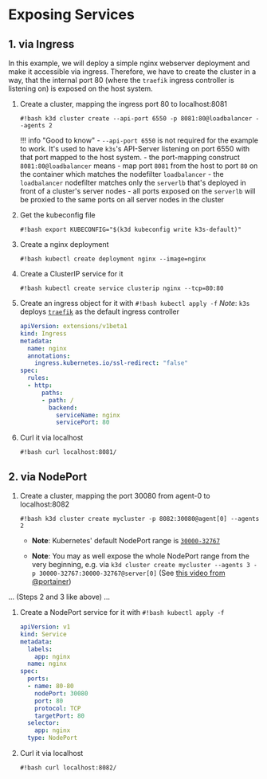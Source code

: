 # Exposing Services

## 1. via Ingress

In this example, we will deploy a simple nginx webserver deployment and make it accessible via ingress.
Therefore, we have to create the cluster in a way, that the internal port 80 (where the `traefik` ingress controller is listening on) is exposed on the host system.

1. Create a cluster, mapping the ingress port 80 to localhost:8081

    `#!bash k3d cluster create --api-port 6550 -p 8081:80@loadbalancer --agents 2`

    !!! info "Good to know"
        - `--api-port 6550` is not required for the example to work. It's used to have `k3s`'s API-Server listening on port 6550 with that port mapped to the host system.
        - the port-mapping construct `8081:80@loadbalancer` means
            - map port `8081` from the host to port `80` on the container which matches the nodefilter `loadbalancer`
        - the `loadbalancer` nodefilter matches only the `serverlb` that's deployed in front of a cluster's server nodes
            - all ports exposed on the `serverlb` will be proxied to the same ports on all server nodes in the cluster

2. Get the kubeconfig file

    `#!bash export KUBECONFIG="$(k3d kubeconfig write k3s-default)"`

3. Create a nginx deployment

    `#!bash kubectl create deployment nginx --image=nginx`

4. Create a ClusterIP service for it

    `#!bash kubectl create service clusterip nginx --tcp=80:80`

5. Create an ingress object for it with `#!bash kubectl apply -f`
  *Note*: `k3s` deploys [`traefik`](https://github.com/containous/traefik) as the default ingress controller

    ```YAML
    apiVersion: extensions/v1beta1
    kind: Ingress
    metadata:
      name: nginx
      annotations:
        ingress.kubernetes.io/ssl-redirect: "false"
    spec:
      rules:
      - http:
          paths:
          - path: /
            backend:
              serviceName: nginx
              servicePort: 80
    ```

6. Curl it via localhost

    `#!bash curl localhost:8081/`

## 2. via NodePort

1. Create a cluster, mapping the port 30080 from agent-0 to localhost:8082

    `#!bash k3d cluster create mycluster -p 8082:30080@agent[0] --agents 2`

    - **Note**: Kubernetes' default NodePort range is [`30000-32767`](https://kubernetes.io/docs/concepts/services-networking/service/#nodeport)

    - **Note**: You may as well expose the whole NodePort range from the very beginning, e.g. via `k3d cluster create mycluster --agents 3 -p 30000-32767:30000-32767@server[0]` (See [this video from @portainer](https://www.youtube.com/watch?v=5HaU6338lAk))

... (Steps 2 and 3 like above) ...

1. Create a NodePort service for it with `#!bash kubectl apply -f`

    ```YAML
    apiVersion: v1
    kind: Service
    metadata:
      labels:
        app: nginx
      name: nginx
    spec:
      ports:
      - name: 80-80
        nodePort: 30080
        port: 80
        protocol: TCP
        targetPort: 80
      selector:
        app: nginx
      type: NodePort
    ```

2. Curl it via localhost

    `#!bash curl localhost:8082/`
